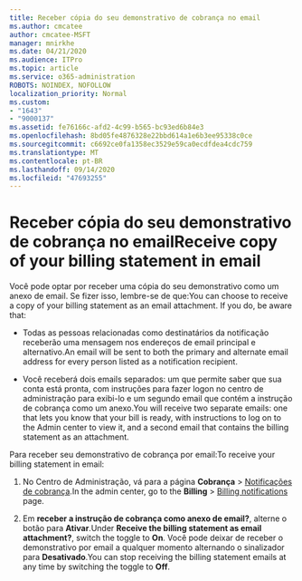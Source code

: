 ```yaml
---
title: Receber cópia do seu demonstrativo de cobrança no email
ms.author: cmcatee
author: cmcatee-MSFT
manager: mnirkhe
ms.date: 04/21/2020
ms.audience: ITPro
ms.topic: article
ms.service: o365-administration
ROBOTS: NOINDEX, NOFOLLOW
localization_priority: Normal
ms.custom:
- "1643"
- "9000137"
ms.assetid: fe76166c-afd2-4c99-b565-bc93ed6b84e3
ms.openlocfilehash: 8bd05fe4876328e22bbd614a1e6b3ee95338c0ce
ms.sourcegitcommit: c6692ce0fa1358ec3529e59ca0ecdfdea4cdc759
ms.translationtype: MT
ms.contentlocale: pt-BR
ms.lasthandoff: 09/14/2020
ms.locfileid: "47693255"
---
```

# <a name="receive-copy-of-your-billing-statement-in-email"></a><span data-ttu-id="4427f-102">Receber cópia do seu demonstrativo de cobrança no email</span><span class="sxs-lookup"><span data-stu-id="4427f-102">Receive copy of your billing statement in email</span></span>

<span data-ttu-id="4427f-p101">Você pode optar por receber uma cópia do seu demonstrativo como um anexo de email. Se fizer isso, lembre-se de que:</span><span class="sxs-lookup"><span data-stu-id="4427f-p101">You can choose to receive a copy of your billing statement as an email attachment. If you do, be aware that:</span></span>
  
- <span data-ttu-id="4427f-105">Todas as pessoas relacionadas como destinatários da notificação receberão uma mensagem nos endereços de email principal e alternativo.</span><span class="sxs-lookup"><span data-stu-id="4427f-105">An email will be sent to both the primary and alternate email address for every person listed as a notification recipient.</span></span>

- <span data-ttu-id="4427f-106">Você receberá dois emails separados: um que permite saber que sua conta está pronta, com instruções para fazer logon no centro de administração para exibi-lo e um segundo email que contém a instrução de cobrança como um anexo.</span><span class="sxs-lookup"><span data-stu-id="4427f-106">You will receive two separate emails: one that lets you know that your bill is ready, with instructions to log on to the Admin center to view it, and a second email that contains the billing statement as an attachment.</span></span>

<span data-ttu-id="4427f-107">Para receber seu demonstrativo de cobrança por email:</span><span class="sxs-lookup"><span data-stu-id="4427f-107">To receive your billing statement in email:</span></span>
  
1. <span data-ttu-id="4427f-108">No Centro de Administração, vá para a página **Cobrança** \> [Notificações de cobrança](https://go.microsoft.com/fwlink/p/?linkid=853212).</span><span class="sxs-lookup"><span data-stu-id="4427f-108">In the admin center, go to the **Billing** \> [Billing notifications](https://go.microsoft.com/fwlink/p/?linkid=853212) page.</span></span>

2. <span data-ttu-id="4427f-109">Em **receber a instrução de cobrança como anexo de email?**, alterne o botão para **Ativar**.</span><span class="sxs-lookup"><span data-stu-id="4427f-109">Under **Receive the billing statement as email attachment?**, switch the toggle to **On**.</span></span> <span data-ttu-id="4427f-110">Você pode deixar de receber o demonstrativo por email a qualquer momento alternando o sinalizador para **Desativado**.</span><span class="sxs-lookup"><span data-stu-id="4427f-110">You can stop receiving the billing statement emails at any time by switching the toggle to **Off**.</span></span>